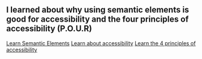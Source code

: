 <h2> I learned about why using semantic elements is good for accessibility and the four principles of accessibility (P.O.U.R)</h2>
<a href="https://www.w3schools.com/html/html5_semantic_elements.asp">Learn Semantic Elements</a>
<a href="https://developer.mozilla.org/en-US/docs/Learn/Accessibility/HTML">Learn about accessibility</a>
<a href="https://d2itechnology.com/blogs/four-accessibility-principles/">Learn the 4 principles of accessibility</a>
